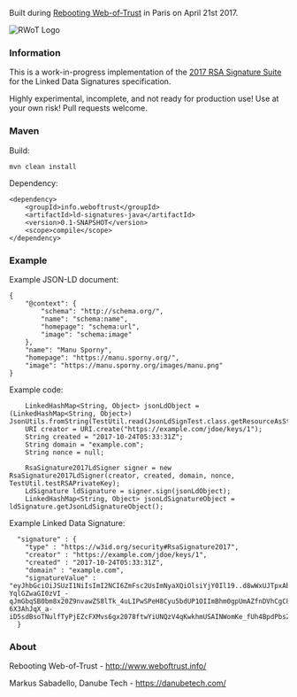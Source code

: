 Built during [Rebooting Web-of-Trust](http://www.weboftrust.info/) in Paris on April 21st 2017.

![RWoT Logo](https://github.com/WebOfTrustInfo/ld-signatures-java/blob/master/wot-logo.png?raw=true)

### Information

This is a work-in-progress implementation of the [2017 RSA Signature Suite](https://w3c-dvcg.github.io/lds-rsa2017/) for the Linked Data Signatures specification.

Highly experimental, incomplete, and not ready for production use! Use at your own risk! Pull requests welcome.

### Maven

Build:

	mvn clean install

Dependency:

	<dependency>
		<groupId>info.weboftrust</groupId>
		<artifactId>ld-signatures-java</artifactId>
		<version>0.1-SNAPSHOT</version>
		<scope>compile</scope>
	</dependency>

### Example

Example JSON-LD document:

	{
		"@context": {
			"schema": "http://schema.org/",
			"name": "schema:name",
			"homepage": "schema:url",
			"image": "schema:image"
		},
		"name": "Manu Sporny",
		"homepage": "https://manu.sporny.org/",
		"image": "https://manu.sporny.org/images/manu.png"
	}

Example code:

		LinkedHashMap<String, Object> jsonLdObject = (LinkedHashMap<String, Object>) JsonUtils.fromString(TestUtil.read(JsonLdSignTest.class.getResourceAsStream("sign.test.jsonld")));
		URI creator = URI.create("https://example.com/jdoe/keys/1");
		String created = "2017-10-24T05:33:31Z";
		String domain = "example.com";
		String nonce = null;
		
		RsaSignature2017LdSigner signer = new RsaSignature2017LdSigner(creator, created, domain, nonce, TestUtil.testRSAPrivateKey);
		LdSignature ldSignature = signer.sign(jsonLdObject);
		LinkedHashMap<String, Object> jsonLdSignatureObject = ldSignature.getJsonLdSignatureObject();

Example Linked Data Signature:

	  "signature" : {
	    "type" : "https://w3id.org/security#RsaSignature2017",
	    "creator" : "https://example.com/jdoe/keys/1",
	    "created" : "2017-10-24T05:33:31Z",
	    "domain" : "example.com",
	    "signatureValue" : "eyJhbGciOiJSUzI1NiIsImI2NCI6ZmFsc2UsImNyaXQiOlsiYjY0Il19..d8wWxUJTpxAbYHLgFfaYYJJHdWido6wDMBeUhPL7e0m4vuj7xUePbnorf-YqlGZwaGI0zVI_-qJmGbqSB0bm8x20Z9nvawZS8lTk_4uLIPwSPeH8Cyu5bdUP1OIImBhm0gpUmAZfnDVhCgC81lJOaa4tqCjSr940cRUQ9agYjcOyhUBdBOwQgjd8jgkI7vmXqs2m7TmOVY7aAr-6X3AhJqX_a-iD5sdBsoTNulfTyPjEZcFXMvs6gx2078ftwYiUNQzV4qKwkhmUSAINWomKe_fUh4BpdPbsZax7iKYG1hSWRkmrd9R8FllotKQ_nMWZv0urn02F83US62F6ORRT0w"
	  }

### About

Rebooting Web-of-Trust - http://www.weboftrust.info/

Markus Sabadello, Danube Tech - https://danubetech.com/
